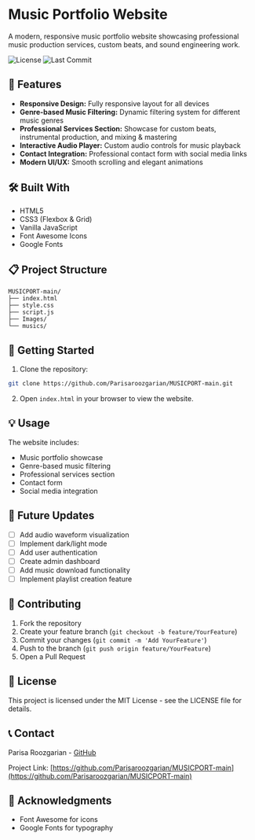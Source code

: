# Music Portfolio Website

A modern, responsive music portfolio website showcasing professional music production services, custom beats, and sound engineering work.

![License](https://img.shields.io/github/license/Parisaroozgarian/MUSICPORT-main)
![Last Commit](https://img.shields.io/github/last-commit/Parisaroozgarian/MUSICPORT-main)

## 🎵 Features

- **Responsive Design:** Fully responsive layout for all devices
- **Genre-based Music Filtering:** Dynamic filtering system for different music genres
- **Professional Services Section:** Showcase for custom beats, instrumental production, and mixing & mastering
- **Interactive Audio Player:** Custom audio controls for music playback
- **Contact Integration:** Professional contact form with social media links
- **Modern UI/UX:** Smooth scrolling and elegant animations

## 🛠️ Built With

- HTML5
- CSS3 (Flexbox & Grid)
- Vanilla JavaScript
- Font Awesome Icons
- Google Fonts

## 📋 Project Structure

```
MUSICPORT-main/
├── index.html
├── style.css
├── script.js
├── Images/
└── musics/
```

## 🚀 Getting Started

1. Clone the repository:
```bash
git clone https://github.com/Parisaroozgarian/MUSICPORT-main.git
```

2. Open `index.html` in your browser to view the website.

## 💡 Usage

The website includes:
- Music portfolio showcase
- Genre-based music filtering
- Professional services section
- Contact form
- Social media integration

## 🔄 Future Updates

- [ ] Add audio waveform visualization
- [ ] Implement dark/light mode
- [ ] Add user authentication
- [ ] Create admin dashboard
- [ ] Add music download functionality
- [ ] Implement playlist creation feature

## 👥 Contributing

1. Fork the repository
2. Create your feature branch (`git checkout -b feature/YourFeature`)
3. Commit your changes (`git commit -m 'Add YourFeature'`)
4. Push to the branch (`git push origin feature/YourFeature`)
5. Open a Pull Request

## 📝 License

This project is licensed under the MIT License - see the LICENSE file for details.

## 📞 Contact

Parisa Roozgarian - [GitHub](https://github.com/Parisaroozgarian)

Project Link: [https://github.com/Parisaroozgarian/MUSICPORT-main](https://github.com/Parisaroozgarian/MUSICPORT-main)

## 🙏 Acknowledgments

- Font Awesome for icons
- Google Fonts for typography
